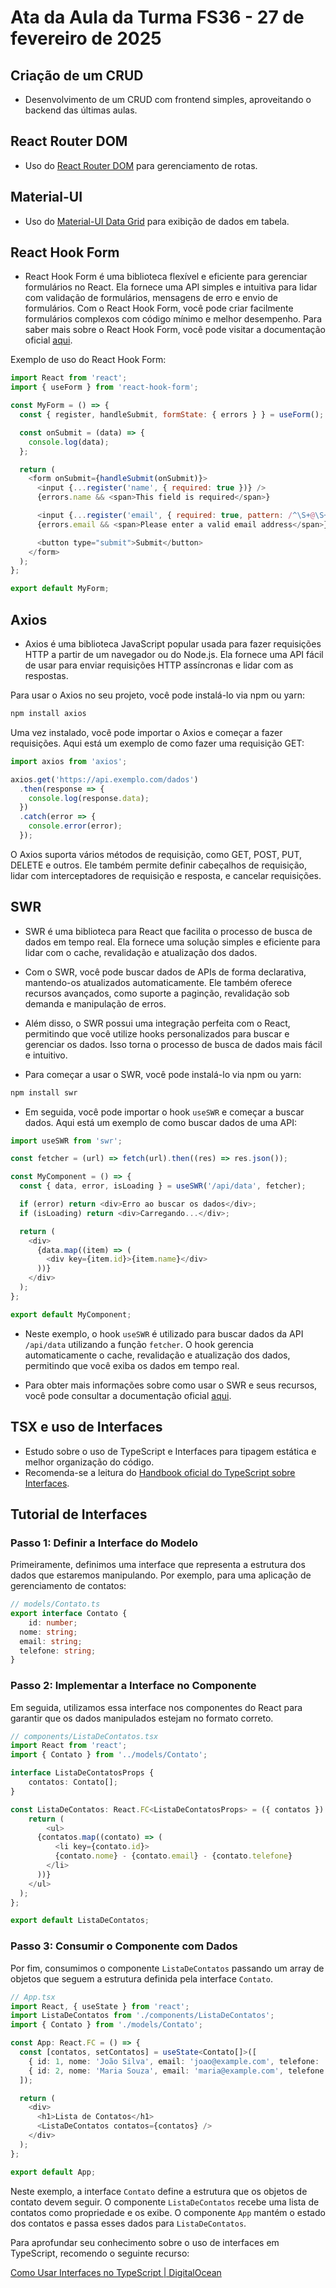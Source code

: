# Ata da Aula da Turma FS36 - 27 de fevereiro de 2025

## Criação de um CRUD
- Desenvolvimento de um CRUD com frontend simples, aproveitando o backend das últimas aulas.

## React Router DOM
- Uso do [React Router DOM](https://reactrouter.com/) para gerenciamento de rotas.

## Material-UI
- Uso do [Material-UI Data Grid](https://mui.com/components/data-grid/) para exibição de dados em tabela.

## React Hook Form
- React Hook Form é uma biblioteca flexível e eficiente para gerenciar formulários no React. Ela fornece uma API simples e intuitiva para lidar com validação de formulários, mensagens de erro e envio de formulários. Com o React Hook Form, você pode criar facilmente formulários complexos com código mínimo e melhor desempenho. Para saber mais sobre o React Hook Form, você pode visitar a documentação oficial [aqui](https://react-hook-form.com/).

Exemplo de uso do React Hook Form: 

``` javascript
import React from 'react';
import { useForm } from 'react-hook-form';

const MyForm = () => {
  const { register, handleSubmit, formState: { errors } } = useForm();

  const onSubmit = (data) => {
    console.log(data);
  };

  return (
    <form onSubmit={handleSubmit(onSubmit)}>
      <input {...register('name', { required: true })} />
      {errors.name && <span>This field is required</span>}

      <input {...register('email', { required: true, pattern: /^\S+@\S+$/i })} />
      {errors.email && <span>Please enter a valid email address</span>}

      <button type="submit">Submit</button>
    </form>
  );
};

export default MyForm;
```

## Axios

- Axios é uma biblioteca JavaScript popular usada para fazer requisições HTTP a partir de um navegador ou do Node.js. Ela fornece uma API fácil de usar para enviar requisições HTTP assíncronas e lidar com as respostas.

Para usar o Axios no seu projeto, você pode instalá-lo via npm ou yarn:

```bash
npm install axios
```

Uma vez instalado, você pode importar o Axios e começar a fazer requisições. Aqui está um exemplo de como fazer uma requisição GET:

```javascript
import axios from 'axios';

axios.get('https://api.exemplo.com/dados')
  .then(response => {
    console.log(response.data);
  })
  .catch(error => {
    console.error(error);
  });
```

O Axios suporta vários métodos de requisição, como GET, POST, PUT, DELETE e outros. Ele também permite definir cabeçalhos de requisição, lidar com interceptadores de requisição e resposta, e cancelar requisições.

## SWR

- SWR é uma biblioteca para React que facilita o processo de busca de dados em tempo real. Ela fornece uma solução simples e eficiente para lidar com o cache, revalidação e atualização dos dados.

- Com o SWR, você pode buscar dados de APIs de forma declarativa, mantendo-os atualizados automaticamente. Ele também oferece recursos avançados, como suporte a paginção, revalidação sob demanda e manipulação de erros.

- Além disso, o SWR possui uma integração perfeita com o React, permitindo que você utilize hooks personalizados para buscar e gerenciar os dados. Isso torna o processo de busca de dados mais fácil e intuitivo.

- Para começar a usar o SWR, você pode instalá-lo via npm ou yarn:

```bash
npm install swr
```

- Em seguida, você pode importar o hook `useSWR` e começar a buscar dados. Aqui está um exemplo de como buscar dados de uma API:

```javascript
import useSWR from 'swr';

const fetcher = (url) => fetch(url).then((res) => res.json());

const MyComponent = () => {
  const { data, error, isLoading } = useSWR('/api/data', fetcher);

  if (error) return <div>Erro ao buscar os dados</div>;
  if (isLoading) return <div>Carregando...</div>;

  return (
    <div>
      {data.map((item) => (
        <div key={item.id}>{item.name}</div>
      ))}
    </div>
  );
};

export default MyComponent;
```

- Neste exemplo, o hook `useSWR` é utilizado para buscar dados da API `/api/data` utilizando a função `fetcher`. O hook gerencia automaticamente o cache, revalidação e atualização dos dados, permitindo que você exiba os dados em tempo real.

- Para obter mais informações sobre como usar o SWR e seus recursos, você pode consultar a documentação oficial [aqui](https://swr.vercel.app/).



## TSX e uso de Interfaces
- Estudo sobre o uso de TypeScript e Interfaces para tipagem estática e melhor organização do código.
- Recomenda-se a leitura do [Handbook oficial do TypeScript sobre Interfaces](https://www.typescriptlang.org/docs/handbook/interfaces.html).

## Tutorial de Interfaces

### Passo 1: Definir a Interface do Modelo

Primeiramente, definimos uma interface que representa a estrutura dos dados que estaremos manipulando. Por exemplo, para uma aplicação de gerenciamento de contatos:

``` typescript
// models/Contato.ts
export interface Contato {
    id: number;
  nome: string;
  email: string;
  telefone: string;
}
```

### Passo 2: Implementar a Interface no Componente

Em seguida, utilizamos essa interface nos componentes do React para garantir que os dados manipulados estejam no formato correto.

``` typescript
// components/ListaDeContatos.tsx
import React from 'react';
import { Contato } from '../models/Contato';

interface ListaDeContatosProps {
    contatos: Contato[];
}

const ListaDeContatos: React.FC<ListaDeContatosProps> = ({ contatos }) => {
    return (
        <ul>
      {contatos.map((contato) => (
          <li key={contato.id}>
          {contato.nome} - {contato.email} - {contato.telefone}
        </li>
      ))}
    </ul>
  );
};

export default ListaDeContatos;
```

### Passo 3: Consumir o Componente com Dados

Por fim, consumimos o componente <code>ListaDeContatos</code> passando um array de objetos que seguem a estrutura definida pela interface <code>Contato</code>.

``` typescript
// App.tsx
import React, { useState } from 'react';
import ListaDeContatos from './components/ListaDeContatos';
import { Contato } from './models/Contato';

const App: React.FC = () => {
  const [contatos, setContatos] = useState<Contato[]>([
    { id: 1, nome: 'João Silva', email: 'joao@example.com', telefone: '1234-5678' },
    { id: 2, nome: 'Maria Souza', email: 'maria@example.com', telefone: '8765-4321' },
  ]);

  return (
    <div>
      <h1>Lista de Contatos</h1>
      <ListaDeContatos contatos={contatos} />
    </div>
  );
};

export default App;
```

Neste exemplo, a interface <code>Contato</code> define a estrutura que os objetos de contato devem seguir. O componente <code>ListaDeContatos</code> recebe uma lista de contatos como propriedade e os exibe. O componente <code>App</code> mantém o estado dos contatos e passa esses dados para <code>ListaDeContatos</code>.

Para aprofundar seu conhecimento sobre o uso de interfaces em TypeScript, recomendo o seguinte recurso:

[Como Usar Interfaces no TypeScript | DigitalOcean](https://www.digitalocean.com/community/tutorials/how-to-use-interfaces-in-typescript)

